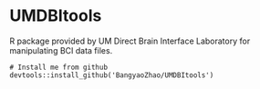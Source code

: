 # UMDBItools

R package provided by UM Direct Brain Interface Laboratory for manipulating BCI data files.

```
# Install me from github
devtools::install_github('BangyaoZhao/UMDBItools')

```

